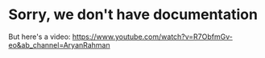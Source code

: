 # Sorry, we don't have documentation

But here's a video: https://www.youtube.com/watch?v=R7ObfmGv-eo&ab_channel=AryanRahman
